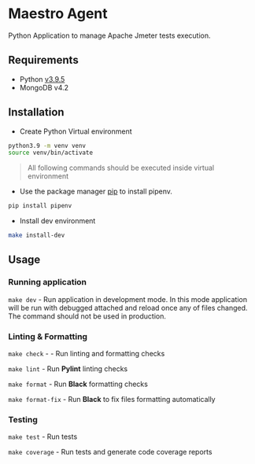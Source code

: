 # Maestro Agent

Python Application to manage Apache Jmeter tests execution.

## Requirements

-   Python [v3.9.5](https://www.python.org/downloads/release/python-395/)
-   MongoDB v4.2

## Installation

-   Create Python Virtual environment

```bash
python3.9 -m venv venv
source venv/bin/activate
```

> All following commands should be executed inside virtual environment

-   Use the package manager [pip](https://pip.pypa.io/en/stable/) to install pipenv.

```bash
pip install pipenv
```

-   Install dev environment

```bash
make install-dev
```

## Usage

### Running application

`make dev` - Run application in development mode. In this mode application will be run with debugged attached and reload once any of files changed. The command should not be used in production.

### Linting & Formatting

`make check` - - Run linting and formatting checks

`make lint` - Run **Pylint** linting checks

`make format` - Run **Black** formatting checks

`make format-fix` - Run **Black** to fix files formatting automatically

### Testing

`make test` - Run tests

`make coverage` - Run tests and generate code coverage reports
